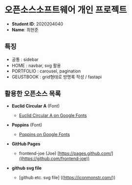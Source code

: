 # 오픈소스소프트웨어 개인 프로젝트

- **Student ID**: 2020204040
- **Name**: 최현준
 
## 특징
- 공통 : sidebar
- HOME : navbar, svg 활용
- PORTFOLIO : carousel, pagination
- GEUSTBOOK : grid형태로 방명록 작성 / fastapi


## 활용한 오픈소스 목록
- **Euclid Circular A** (Font)
  - [Euclid Circular A on Google Fonts](https://fonts.google.com/specimen/Euclid+Circular+A)

- **Poppins** (Font)
  - [Poppins on Google Fonts](https://fonts.google.com/specimen/Poppins)

- **GitHub Pages** 
  - frontend-joe (Joe) [https://pages.github.com/]((https://github.com/frontend-joe))

- **github svg file**
  - [github etc. svg file] ((https://iconmonstr.com/)) 

